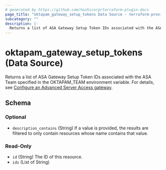 ```yaml
---
# generated by https://github.com/hashicorp/terraform-plugin-docs
page_title: "oktapam_gateway_setup_tokens Data Source - terraform-provider-oktapam"
subcategory: ""
description: |-
  Returns a list of ASA Gateway Setup Token IDs associated with the ASA Team specified in the OKTAPAMTEAM environment variable. For details, see [Configure an Advanced Server Access gateway](https://help.okta.com/asa/en-us/Content/Topics/AdvServer_Access/docs/gateway-configure.htm).
---
```


# oktapam_gateway_setup_tokens (Data Source)

Returns a list of ASA Gateway Setup Token IDs associated with the ASA Team specified in the OKTAPAM_TEAM environment variable. For details, see [Configure an Advanced Server Access gateway](https://help.okta.com/asa/en-us/Content/Topics/Adv_Server_Access/docs/gateway-configure.htm).



<!-- schema generated by tfplugindocs -->
## Schema

### Optional

- `description_contains` (String) If a value is provided, the results are filtered to only contain resources whose name contains that value.

### Read-Only

- `id` (String) The ID of this resource.
- `ids` (List of String)


